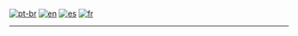 
[![pt-br](https://img.shields.io/badge/portugu%C3%AAs-8A2BE2)](https://https://github.com/andlacerda/andlacerda)
[![en](https://img.shields.io/badge/english-05A8AA)](https://https://github.com/andlacerda/andlacerda)
[![es](https://img.shields.io/badge/espan%C3%B5l-DC602E)](https://https://github.com/andlacerda/andlacerda)
[![fr](https://img.shields.io/badge/fran%C3%A7ais-3F612D)](https://https://github.com/andlacerda/andlacerda)
<hr>
